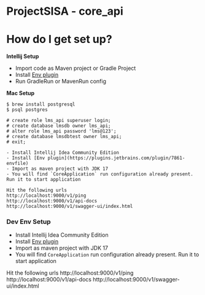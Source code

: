 # ProjectSISA - core_api

# How do I get set up?
**Intellij Setup**
- Import code as Maven project or Gradle Project
- Install [Env plugin](https://plugins.jetbrains.com/plugin/7861-envfile)
- Run GradleRun or MavenRun config

**Mac Setup**
```
$ brew install postgresql
$ psql postgres

# create role lms_api superuser login;
# create database lmsdb owner lms_api;
# alter role lms_api password 'lms@123';
# create database lmsdbtest owner lms_api;
# exit;

- Install Intellij Idea Community Edition
- Install [Env plugin](https://plugins.jetbrains.com/plugin/7861-envfile)
- Import as maven project with JDK 17
- You will find `CoreApplication` run configuration already present. Run it to start application

Hit the following urls
http://localhost:9000/v1/ping
http://localhost:9000/v1/api-docs
http://localhost:9000/v1/swagger-ui/index.html
```

### Dev Env Setup
- Install Intellij Idea Community Edition
- Install [Env plugin](https://plugins.jetbrains.com/plugin/7861-envfile)
- Import as maven project with JDK 17
- You will find `CoreApplication` run configuration already present. Run it to start application

Hit the following urls
http://localhost:9000/v1/ping
http://localhost:9000/v1/api-docs
http://localhost:9000/v1/swagger-ui/index.html
